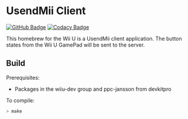 # UsendMii Client

[![GitHub Badge](https://github.com/Crayon2000/UsendMii-Client/workflows/Continuous%20Integration/badge.svg)](https://github.com/Crayon2000/UsendMii-Client/actions)
[![Codacy Badge](https://api.codacy.com/project/badge/Grade/35c5a21659da4701bce75bf6015632fb)](https://www.codacy.com/app/Crayon2000/UsendMii-Client?utm_source=github.com&amp;utm_medium=referral&amp;utm_content=Crayon2000/UsendMii-Client&amp;utm_campaign=Badge_Grade)

This homebrew for the Wii U is a UsendMii client application.
The button states from the Wii U GamePad will be sent to the server.

## Build

Prerequisites:

* Packages in the wiiu-dev group and ppc-jansson from devkitpro

To compile:

```bash
> make
```
